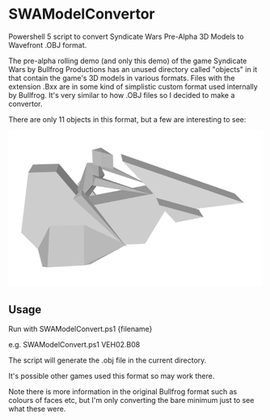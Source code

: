 # SWAModelConvertor

Powershell 5 script to convert Syndicate Wars Pre-Alpha 3D Models to Wavefront .OBJ format. 

The pre-alpha rolling demo (and only this demo) of the game Syndicate Wars by Bullfrog Productions has an unused directory called "objects" in it that contain the game's 3D models in various formats. Files with the extension .Bxx are in some kind of simplistic custom format used internally by Bullfrog. It's very similar to how .OBJ files so I decided to make a convertor.

There are only 11 objects in this format, but a few are interesting to see:

![Hover bike](VEH02.B08.png)


## Usage

Run with SWAModelConvert.ps1  {filename}

e.g. SWAModelConvert.ps1 VEH02.B08

The script will generate the .obj file in the current directory.

It's possible other games used this format so may work there.

Note there is more information in the original Bullfrog format such as colours of faces etc, but I'm only converting the bare minimum just to see what these were.
